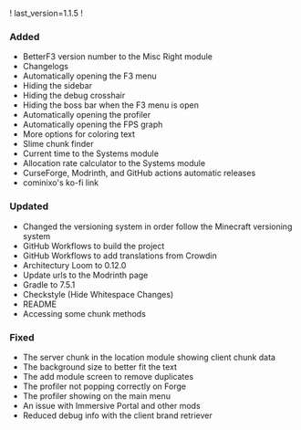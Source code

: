 ! last_version=1.1.5
!
### Added
* BetterF3 version number to the Misc Right module
* Changelogs
* Automatically opening the F3 menu
* Hiding the sidebar
* Hiding the debug crosshair
* Hiding the boss bar when the F3 menu is open
* Automatically opening the profiler
* Automatically opening the FPS graph
* More options for coloring text
* Slime chunk finder
* Current time to the Systems module
* Allocation rate calculator to the Systems module
* CurseForge, Modrinth, and GitHub actions automatic releases
* cominixo's ko-fi link
### Updated
* Changed the versioning system in order follow the Minecraft versioning system
* GitHub Workflows to build the project
* GitHub Workflows to add translations from Crowdin
* Architectury Loom to 0.12.0
* Update urls to the Modrinth page
* Gradle to 7.5.1
* Checkstyle (Hide Whitespace Changes)
* README
* Accessing some chunk methods
### Fixed
* The server chunk in the location module showing client chunk data
* The background size to better fit the text
* The add module screen to remove duplicates
* The profiler not popping correctly on Forge
* The profiler showing on the main menu
* An issue with Immersive Portal and other mods
* Reduced debug info with the client brand retriever
